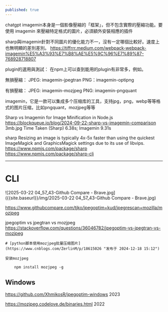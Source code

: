 ```yaml
---
published: true
---
```

chatgpt
imagemin本身是一個影像壓縮的「框架」，但不包含實際的壓縮功能。要使用 imagemin 來壓縮特定格式的圖片，必須額外安裝相應的插件

sharp與imagemin針對不同圖片的優化能力不一，沒有一定哪個比較好。速度上也無明顯的差別差別。
  https://tiffrrr.medium.com/webpack-webpack-imagemin%E5%A3%93%E7%B8%AE%E5%9C%96%E7%89%87-768928718807
  
plugin的選用與測試：
在npm上可以查到能用的plugin有非常多，例如。

無損壓縮：
JPEG: imagemin-jpegtran
PNG：imagemin-optipng

有損壓縮：
JPEG: imagemin-mozjpeg
PNG: imagemin-pngquant

imagemin，它是一款可以集成多个压缩库的工具，支持jpg，png，webp等等格式的图片压缩，比如pngquant，mozjpeg等等

Sharp vs Imagemin for Image Minification in Node.js
  https://blockqueue.io/blog/2024-09-22-sharp-vs-imagemin-comparison
  3mb.jpg Time Taken (Sharp) 6.38s;	Imagemin 9.31s

sharp
Resizing an image is typically 4x-5x faster than using the quickest ImageMagick and GraphicsMagick settings due to its use of libvips.
  https://www.npmjs.com/package/sharp
  https://www.npmjs.com/package/sharp-cli

---

# CLI

![2025-03-22 04_57_43-Github Compare - Brave.jpg]({{site.baseurl}}/img/2025-03-22 04_57_43-Github Compare - Brave.jpg)

https://www.githubcompare.com/tjko/jpegoptim+kud/jpegrescan+mozilla/mozjpeg

jpegoptim vs jpegtran vs mozjpeg
  https://stackoverflow.com/questions/36046782/jpegoptim-vs-jpegtran-vs-mozjpeg

```
# [python脚本使用mozjpeg批量压缩图片](https://www.cnblogs.com/ZerlinM/p/18615026 "发布于 2024-12-18 15:12")

安装mozjpeg

    npm install mozjpeg -g
```

## Windows
https://github.com/XhmikosR/jpegoptim-windows
2023

https://mozjpeg.codelove.de/binaries.html
2022